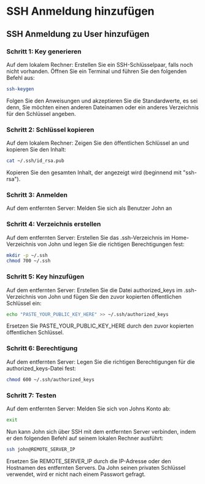 # SSH Anmeldung hinzufügen

## SSH Anmeldung zu User hinzufügen

### Schritt 1: Key generieren
Auf dem lokalem Rechner: Erstellen Sie ein SSH-Schlüsselpaar, falls noch nicht vorhanden. Öffnen Sie ein Terminal und führen Sie den folgenden Befehl aus:

``` bash
ssh-keygen
```

Folgen Sie den Anweisungen und akzeptieren Sie die Standardwerte, es sei denn, Sie möchten einen anderen Dateinamen oder ein anderes Verzeichnis für den Schlüssel angeben.

### Schritt 2: Schlüssel kopieren
Auf dem lokalem Rechner: Zeigen Sie den öffentlichen Schlüssel an und kopieren Sie den Inhalt:

``` bash
cat ~/.ssh/id_rsa.pub
```

Kopieren Sie den gesamten Inhalt, der angezeigt wird (beginnend mit "ssh-rsa").

### Schritt 3: Anmelden
Auf dem entfernten Server: Melden Sie sich als Benutzer John an

### Schritt 4: Verzeichnis erstellen
Auf dem entfernten Server: Erstellen Sie das .ssh-Verzeichnis im Home-Verzeichnis von John und legen Sie die richtigen Berechtigungen fest:

``` bash
mkdir -p ~/.ssh
chmod 700 ~/.ssh
```

### Schritt 5: Key hinzufügen
Auf dem entfernten Server: Erstellen Sie die Datei authorized_keys im .ssh-Verzeichnis von John und fügen Sie den zuvor kopierten öffentlichen Schlüssel ein:

``` bash
echo "PASTE_YOUR_PUBLIC_KEY_HERE" >> ~/.ssh/authorized_keys
```

Ersetzen Sie PASTE_YOUR_PUBLIC_KEY_HERE durch den zuvor kopierten öffentlichen Schlüssel.

### Schritt 6: Berechtigung
Auf dem entfernten Server: Legen Sie die richtigen Berechtigungen für die authorized_keys-Datei fest:

``` bash
chmod 600 ~/.ssh/authorized_keys
```

### Schritt 7: Testen
Auf dem entfernten Server: Melden Sie sich von Johns Konto ab:

``` bash
exit
```

Nun kann John sich über SSH mit dem entfernten Server verbinden, indem er den folgenden Befehl auf seinem lokalen Rechner ausführt:

``` bash
ssh john@REMOTE_SERVER_IP
```

Ersetzen Sie REMOTE_SERVER_IP durch die IP-Adresse oder den Hostnamen des entfernten Servers. Da John seinen privaten Schlüssel verwendet, wird er nicht nach einem Passwort gefragt.
